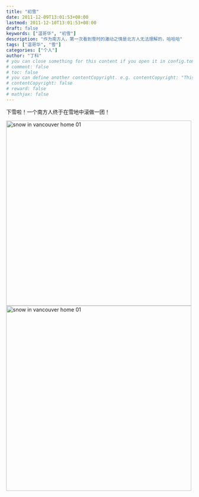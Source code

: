 ```yaml
---
title: "初雪"
date: 2011-12-09T13:01:53+08:00
lastmod: 2011-12-10T13:01:53+08:00
draft: false
keywords: ["温哥华", "初雪"]
description: "作为南方人，第一次看到雪时的激动之情是北方人无法理解的，哈哈哈"
tags: ["温哥华", "雪"]
categories: ["个人"]
author: "丁科"
# you can close something for this content if you open it in config.toml.
# comment: false
# toc: false
# you can define another contentCopyright. e.g. contentCopyright: "This is an another copyright."
# contentCopyright: false
# reward: false
# mathjax: false
---
```


下雪啦！一个南方人终于在雪地中滚做一团！

<img src="/my-blog/pics/first_home_snow_01.jpg" alt="snow in vancouver home 01" style="width: 500px;"/>

<!--more-->

<img src="/my-blog/pics/first_home_snow_02.jpg" alt="snow in vancouver home 01" style="width: 500px;"/>
